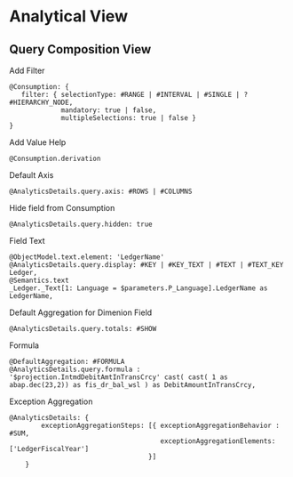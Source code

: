 # Analytical View

## Query Composition View

Add Filter

```
@Consumption: {
   filter: { selectionType: #RANGE | #INTERVAL | #SINGLE | ? #HIERARCHY_NODE,
             mandatory: true | false,
             multipleSelections: true | false }
}
```

Add Value Help 

```
@Consumption.derivation
```

Default Axis

```
@AnalyticsDetails.query.axis: #ROWS | #COLUMNS
```

Hide field from Consumption
```
@AnalyticsDetails.query.hidden: true
```

Field Text

```
@ObjectModel.text.element: 'LedgerName'
@AnalyticsDetails.query.display: #KEY | #KEY_TEXT | #TEXT | #TEXT_KEY
Ledger,
@Semantics.text
_Ledger._Text[1: Language = $parameters.P_Language].LedgerName as LedgerName,
``` 

Default Aggregation for Dimenion Field

```
@AnalyticsDetails.query.totals: #SHOW
```

Formula

```
@DefaultAggregation: #FORMULA
@AnalyticsDetails.query.formula : '$projection.IntmdDebitAmtInTransCrcy' cast( cast( 1 as abap.dec(23,2)) as fis_dr_bal_wsl ) as DebitAmountInTransCrcy,  
```

Exception Aggregation

```
@AnalyticsDetails: {
        exceptionAggregationSteps: [{ exceptionAggregationBehavior : #SUM, 
                                      exceptionAggregationElements: ['LedgerFiscalYear']
                                   }]
    }
```
